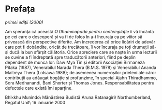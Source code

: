 Prefața
=======
*primei ediții (2000)*

Am speranța că această *O Dhammapada pentru contemplație* îi vă încânta pe cei care o descoperă și va fi de folos în a-i încuraja ca pe viitor să privească din perspective diferite. Am încrederea că orice licăriri de adevăr care pot fi dobândite, oricât de trecătoare, îi vor încuraja pe toți drumeții să-și ducă la bun sfârșit călătoria.
Orice apreciere care se naște în urma lecturii se cuvine a fi îndreptată spre traducătorii anteriori, fiind pe deplin dependent de munca lor: Daw Mya Tin și editorii Asociației Birmaneză Pitaka (1987), Venerabilul Narada Thera (B.M.S. 1978) și Venerabilul Ananda Maitreya Thera (Lotsawa 1988); de asemenea numeroșilor prieteni ale căror contribuții au adăugat bogăție și profunzime, în special Ajahn Thiradhammo, Sora Medhanandi, Bani Shorter și Thomas Jones.
Responsabilitatea pentru defectele care există îmi aparține.

Bhikkhu Munindo\\
Mănăstirea Budistă Aruna Ratanagiri\\
Northumberland, Regatul Unit\\
16 ianuarie 2000
